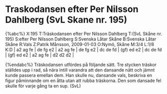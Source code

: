 # Traskodansen efter Per Nilsson Dahlberg (SvL Skane nr. 195)

{%abc%}
X:195
T:Träskodansen efter Per Nilsson Dahlberg
T:(SvL Skåne nr. 195)
S:efter Per Nilsson Dahlberg
S:Svenska Låtar Skåne
B:Svenska Låtar Skåne
R:Vals
Z:Patrik Månsson, 2009-01-03
O:Nymö, Skåne
M:3/4
L:1/8
K:D
| a2 ag fe | de fg e2 | a2 ag fe | de fg e2 | dc de fd |
(gf) ed e2 | dc de fd | (gf) ed e2 | a2 ag fe | d2 d2 d2 |

{%endabc%}
Träskodansen utfördes på följande sätt. Tre stycken träskor ställdes upp i rad, så nära intill varandra att den dansande nätt och jämnt kunde passera emellan dem. Han skulle nu, dansande vals, beskriva en figur påminnande om en åtta utan att rubba träskorna. Den som dansade fel skulle för varje gång ta en sup. (SvL)

